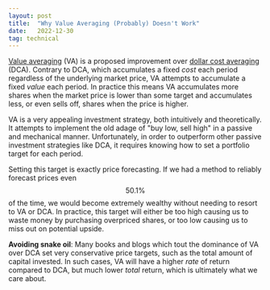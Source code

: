 ```yaml
---
layout: post
title:  "Why Value Averaging (Probably) Doesn't Work"
date:   2022-12-30
tag: technical
---
```


[Value averaging](https://en.wikipedia.org/wiki/Value_averaging) (VA) is a proposed 
improvement over 
[dollar cost averaging](https://en.wikipedia.org/wiki/Dollar_cost_averaging) (DCA).
Contrary to DCA, which accumulates a fixed *cost* each period regardless of the 
underlying market price, VA attempts to accumulate a fixed *value* each period. In 
practice this means VA accumulates more shares when the market price is lower than some 
target and accumulates less, or even sells off, shares when the price is higher.

VA is a very appealing investment strategy, both intuitively and theoretically. It 
attempts to implement the old adage of "buy low, sell high" in a passive and mechanical 
manner. Unfortunately, in order to outperform other passive investment strategies like 
DCA, it requires knowing how to set a portfolio target for each period.

Setting this target is exactly price forecasting. If we had a method to reliably 
forecast prices even $$50.1\%$$ of the time, we would become extremely wealthy without 
needing to resort to VA or DCA. In practice, this target will either be too high causing 
us to  waste money by purchasing overpriced shares, or too low causing us to miss out on 
potential upside.

**Avoiding snake oil**: Many books and blogs which tout the dominance of VA over DCA set 
very conservative price targets, such as the total amount of capital invested. In such 
cases, VA will have a higher *rate* of return compared to DCA, but much lower *total* 
return, which is ultimately what we care about.
